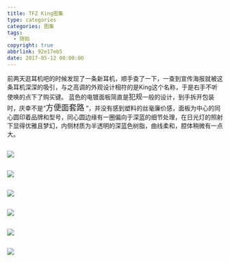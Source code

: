 ```yaml
---
title: TFZ King图集
type: categories
categories: 图集
tags:
  - 随拍
copyright: true
abbrlink: 92e17eb5
date: 2017-05-12 00:00:00
---
```

前两天逛耳机吧的时候发现了一条新耳机，顺手查了一下，一查到宣传海报就被这条耳机深深的吸引，与之高调的外观设计相符的是King这个名称，于是右手不听使唤的点下了购买键。
蓝色的电镀面板简直是<font size=3>犯规</font>一般的设计，到手拆开包装时，庆幸不是“<font size=4.5>方便面套路</font> ”，并没有感到塑料的丝毫廉价感，面板为中心的同心圆印着品牌和型号，同心圆边缘有一圈偏向于深蓝的细节处理，在日光灯的照射下显得优雅且梦幻，内侧材质为半透明的深蓝色树脂，曲线柔和，腔体稍微有一点大。

<!-- more -->

![](https://ws1.sinaimg.cn/large/ba22af52gy1ffinblvcs7j22b043kqvc.jpg)
---
![](https://ws1.sinaimg.cn/large/ba22af52gy1ffinb15kuxj22b043khe0.jpg)
---
![](https://ws1.sinaimg.cn/large/ba22af52gy1ffio42pzk1j243k2b0e8a.jpg)
---
![](https://ws1.sinaimg.cn/large/ba22af52gy1ffinh6wqg2j243k2b01l6.jpg)
---
![](https://ws1.sinaimg.cn/large/ba22af52gy1ffin7ofacaj243k2b0x6u.jpg)
---
![](https://ws1.sinaimg.cn/large/ba22af52gy1ffina10tg9j22b043k7wm.jpg)
---
